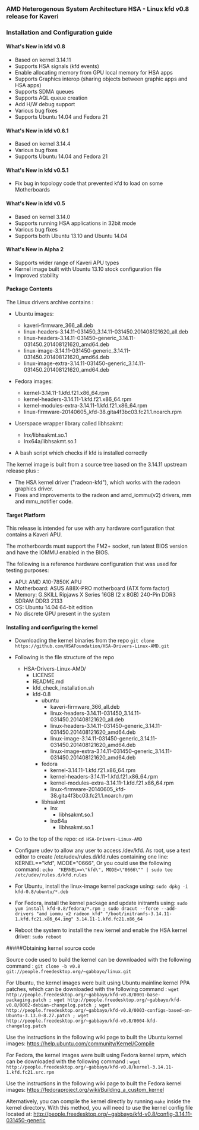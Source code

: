 ### AMD Heterogenous System Architecture HSA - Linux kfd v0.8 release for Kaveri

### Installation and Configuration guide

#### What's New in kfd v0.8

* Based on kernel 3.14.11
* Supports HSA signals (kfd events)
* Enable allocating memory from GPU local memory for HSA apps
* Supports Graphics interop (sharing objects between graphic apps and HSA apps)
* Supports SDMA queues
* Supports AQL queue creation
* Add H/W debug support
* Various bug fixes
* Supports Ubuntu 14.04 and Fedora 21

#### What's New in kfd v0.6.1

* Based on kernel 3.14.4
* Various bug fixes
* Supports Ubuntu 14.04 and Fedora 21

#### What's New in kfd v0.5.1

* Fix bug in topology code that prevented kfd to load on some Motherboards

#### What's New in kfd v0.5

* Based on kernel 3.14.0
* Supports running HSA applications in 32bit mode
* Various bug fixes
* Supports both Ubuntu 13.10 and Ubuntu 14.04

#### What's New in Alpha 2

* Supports wider range of Kaveri APU types
* Kernel image built with Ubuntu 13.10 stock configuration file
* Improved stability

#### Package Contents

The Linux drivers archive contains :

* Ubuntu images:
  * kaveri-firmware_366_all.deb
  * linux-headers-3.14.11-031450_3.14.11-031450.201408121620_all.deb
  * linux-headers-3.14.11-031450-generic_3.14.11-031450.201408121620_amd64.deb
  * linux-image-3.14.11-031450-generic_3.14.11-031450.201408121620_amd64.deb
  * linux-image-extra-3.14.11-031450-generic_3.14.11-031450.201408121620_amd64.deb

* Fedora images:
  * kernel-3.14.11-1.kfd.f21.x86_64.rpm
  * kernel-headers-3.14.11-1.kfd.f21.x86_64.rpm
  * kernel-modules-extra-3.14.11-1.kfd.f21.x86_64.rpm
  * linux-firmware-20140605_kfd-38.gita4f3bc03.fc21.1.noarch.rpm

* Userspace wrapper library called libhsakmt:
  * lnx/libhsakmt.so.1
  * lnx64a/libhsakmt.so.1

* A bash script which checks if kfd is installed correctly

The kernel image is built from a source tree based on the 3.14.11 upstream
release plus :

* The HSA kernel driver ("radeon-kfd"), which works with the radeon
  graphics driver.
* Fixes and improvements to the radeon and amd_iommu(v2) drivers, mm and
  mmu_notifier code.

#### Target Platform

This release is intended for use with any hardware configuration that
contains a Kaveri APU.

The motherboards must support the FM2+ socket, run latest BIOS version
and have the IOMMU enabled in the BIOS.

The following is a reference hardware configuration that was used for
testing purposes:

* APU:            AMD A10-7850K APU
* Motherboard:    ASUS A88X-PRO motherboard (ATX form factor)
* Memory:         G.SKILL Ripjaws X Series 16GB (2 x 8GB) 240-Pin DDR3 SDRAM DDR3 2133
* OS:             Ubuntu 14.04 64-bit edition
* No discrete GPU present in the system

#### Installing and configuring the kernel

* Downloading the kernel binaries from the repo
  `git clone https://github.com/HSAFoundation/HSA-Drivers-Linux-AMD.git`

* Following is the file structure of the repo
  
  * HSA-Drivers-Linux-AMD/
      * LICENSE
      * README.md
      * kfd_check_installation.sh
      * kfd-0.8
        * ubuntu
          * kaveri-firmware_366_all.deb
          * linux-headers-3.14.11-031450_3.14.11-031450.201408121620_all.deb
          * linux-headers-3.14.11-031450-generic_3.14.11-031450.201408121620_amd64.deb
          * linux-image-3.14.11-031450-generic_3.14.11-031450.201408121620_amd64.deb
          * linux-image-extra-3.14.11-031450-generic_3.14.11-031450.201408121620_amd64.deb
        * fedora
          * kernel-3.14.11-1.kfd.f21.x86_64.rpm
          * kernel-headers-3.14.11-1.kfd.f21.x86_64.rpm
          * kernel-modules-extra-3.14.11-1.kfd.f21.x86_64.rpm
          * linux-firmware-20140605_kfd-38.gita4f3bc03.fc21.1.noarch.rpm
        * libhsakmt
          * lnx
            * libhsakmt.so.1
          * lnx64a
            * libhsakmt.so.1

* Go to the top of the repo:
  `cd HSA-Drivers-Linux-AMD`

* Configure udev to allow any user to access /dev/kfd. As root, use a text
editor to create /etc/udev/rules.d/kfd.rules containing one line:
KERNEL=="kfd", MODE="0666", Or you could use the following command:
  `echo  "KERNEL==\"kfd\", MODE=\"0666\"" | sudo tee /etc/udev/rules.d/kfd.rules`

* For Ubuntu, install the linux-image kernel package using:
  `sudo dpkg -i kfd-0.8/ubuntu/*.deb`

* For Fedora, install the kernel package and update initramfs using:
  `sudo yum install kfd-0.8/fedora/*.rpm ; sudo dracut --force --add-drivers "amd_iommu_v2 radeon_kfd" "/boot/initramfs-3.14.11-1.kfd.fc21.x86_64.img" 3.14.11-1.kfd.fc21.x86_64`

* Reboot the system to install the new kernel and enable the HSA kernel driver:
  `sudo reboot`
 
#####Obtaining kernel source code 

Source code used to build the kernel can be downloaded with the following
command :
`git clone -b v0.8 git://people.freedesktop.org/~gabbayo/linux.git`

For Ubuntu, the kernel images were built using Ubuntu mainline kernel
PPA patches, which can be downloaded with the following command :
`wget http://people.freedesktop.org/~gabbayo/kfd-v0.8/0001-base-packaging.patch ; wget http://people.freedesktop.org/~gabbayo/kfd-v0.8/0002-debian-changelog.patch ; wget http://people.freedesktop.org/~gabbayo/kfd-v0.8/0003-configs-based-on-Ubuntu-3.13.0-8.27.patch ; wget http://people.freedesktop.org/~gabbayo/kfd-v0.8/0004-kfd-changelog.patch`

Use the instructions in the following wiki page to built the Ubuntu kernel images:
https://help.ubuntu.com/community/Kernel/Compile

For Fedora, the kernel images were built using Fedora kernel srpm,
which can be downloaded with the following command :
`wget http://people.freedesktop.org/~gabbayo/kfd-v0.8/kernel-3.14.11-1.kfd.fc21.src.rpm`

Use the instructions in the following wiki page to built the Fedora kernel images:
https://fedoraproject.org/wiki/Building_a_custom_kernel

Alternatively, you can compile the kernel directly by running `make` inside
the kernel directory.
With this method, you will need to use the kernel config file located at:
http://people.freedesktop.org/~gabbayo/kfd-v0.8/config-3.14.11-031450-generic

